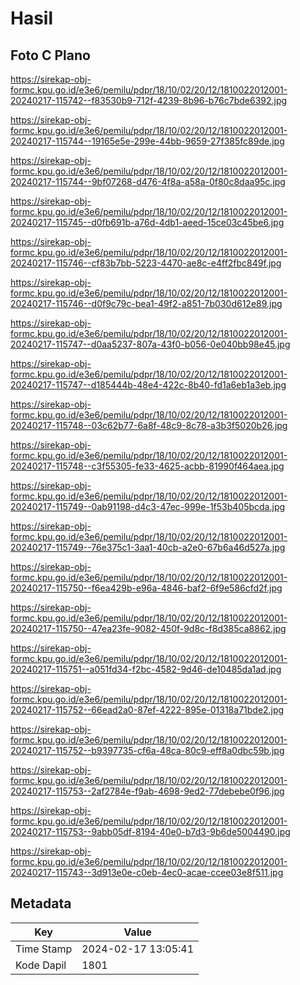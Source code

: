 # Hasil

## Foto C Plano

https://sirekap-obj-formc.kpu.go.id/e3e6/pemilu/pdpr/18/10/02/20/12/1810022012001-20240217-115742--f83530b9-712f-4239-8b96-b76c7bde6392.jpg

https://sirekap-obj-formc.kpu.go.id/e3e6/pemilu/pdpr/18/10/02/20/12/1810022012001-20240217-115744--19165e5e-299e-44bb-9659-27f385fc89de.jpg

https://sirekap-obj-formc.kpu.go.id/e3e6/pemilu/pdpr/18/10/02/20/12/1810022012001-20240217-115744--9bf07268-d476-4f8a-a58a-0f80c8daa95c.jpg

https://sirekap-obj-formc.kpu.go.id/e3e6/pemilu/pdpr/18/10/02/20/12/1810022012001-20240217-115745--d0fb691b-a76d-4db1-aeed-15ce03c45be6.jpg

https://sirekap-obj-formc.kpu.go.id/e3e6/pemilu/pdpr/18/10/02/20/12/1810022012001-20240217-115746--cf83b7bb-5223-4470-ae8c-e4ff2fbc849f.jpg

https://sirekap-obj-formc.kpu.go.id/e3e6/pemilu/pdpr/18/10/02/20/12/1810022012001-20240217-115746--d0f9c79c-bea1-49f2-a851-7b030d612e89.jpg

https://sirekap-obj-formc.kpu.go.id/e3e6/pemilu/pdpr/18/10/02/20/12/1810022012001-20240217-115747--d0aa5237-807a-43f0-b056-0e040bb98e45.jpg

https://sirekap-obj-formc.kpu.go.id/e3e6/pemilu/pdpr/18/10/02/20/12/1810022012001-20240217-115747--d185444b-48e4-422c-8b40-fd1a6eb1a3eb.jpg

https://sirekap-obj-formc.kpu.go.id/e3e6/pemilu/pdpr/18/10/02/20/12/1810022012001-20240217-115748--03c62b77-6a8f-48c9-8c78-a3b3f5020b26.jpg

https://sirekap-obj-formc.kpu.go.id/e3e6/pemilu/pdpr/18/10/02/20/12/1810022012001-20240217-115748--c3f55305-fe33-4625-acbb-81990f464aea.jpg

https://sirekap-obj-formc.kpu.go.id/e3e6/pemilu/pdpr/18/10/02/20/12/1810022012001-20240217-115749--0ab91198-d4c3-47ec-999e-1f53b405bcda.jpg

https://sirekap-obj-formc.kpu.go.id/e3e6/pemilu/pdpr/18/10/02/20/12/1810022012001-20240217-115749--76e375c1-3aa1-40cb-a2e0-67b6a46d527a.jpg

https://sirekap-obj-formc.kpu.go.id/e3e6/pemilu/pdpr/18/10/02/20/12/1810022012001-20240217-115750--f6ea429b-e96a-4846-baf2-6f9e586cfd2f.jpg

https://sirekap-obj-formc.kpu.go.id/e3e6/pemilu/pdpr/18/10/02/20/12/1810022012001-20240217-115750--47ea23fe-9082-450f-9d8c-f8d385ca8862.jpg

https://sirekap-obj-formc.kpu.go.id/e3e6/pemilu/pdpr/18/10/02/20/12/1810022012001-20240217-115751--a051fd34-f2bc-4582-9d46-de10485da1ad.jpg

https://sirekap-obj-formc.kpu.go.id/e3e6/pemilu/pdpr/18/10/02/20/12/1810022012001-20240217-115752--66ead2a0-87ef-4222-895e-01318a71bde2.jpg

https://sirekap-obj-formc.kpu.go.id/e3e6/pemilu/pdpr/18/10/02/20/12/1810022012001-20240217-115752--b9397735-cf6a-48ca-80c9-eff8a0dbc59b.jpg

https://sirekap-obj-formc.kpu.go.id/e3e6/pemilu/pdpr/18/10/02/20/12/1810022012001-20240217-115753--2af2784e-f9ab-4698-9ed2-77debebe0f96.jpg

https://sirekap-obj-formc.kpu.go.id/e3e6/pemilu/pdpr/18/10/02/20/12/1810022012001-20240217-115753--9abb05df-8194-40e0-b7d3-9b6de5004490.jpg

https://sirekap-obj-formc.kpu.go.id/e3e6/pemilu/pdpr/18/10/02/20/12/1810022012001-20240217-115743--3d913e0e-c0eb-4ec0-acae-ccee03e8f511.jpg


## Metadata

| Key        | Value               |
| ---------- | ------------------- |
| Time Stamp | 2024-02-17 13:05:41 |
| Kode Dapil | 1801                |



